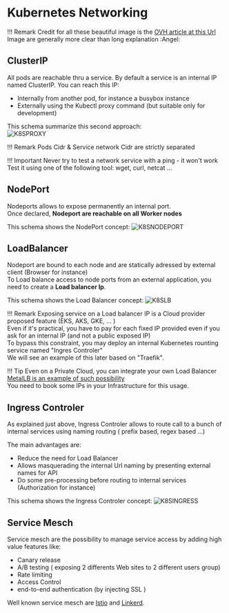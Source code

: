 # Kubernetes Networking

!!! Remark
    Credit for all these beautiful image is the [OVH article at this Url](https://blog.ovhcloud.com/getting-external-traffic-into-kubernetes-clusterip-nodeport-loadbalancer-and-ingress/)  
    Image are generally more clear than long explanation :Angel:

## ClusterIP

All pods are reachable thru a service. By default a service is an internal IP named ClusterIP.
You can reach this IP:
* Internally from another pod, for instance a busybox instance
* Externally using the Kubectl proxy command (but suitable only for development)

This schema summarize this second approach:  
![K8SPROXY](../files/kubernetes/network/proxy.png "K8S Proxy access")

!!! Remark
    Pods Cidr & Service network Cidr are strictly separated

!!! Important
    Never try to test a network service with a ping - it won't work  
    Test it using one of the following tool: wget, curl, netcat ...

## NodePort

Nodeports allows to expose permanently an internal port.  
Once declared, **Nodeport are reachable on all Worker nodes**

This schema shows the NodePort concept:
![K8SNODEPORT](../files/kubernetes/network/nodeport.png "K8S NodePort")

## LoadBalancer

Nodeport are bound to each node and are statically adressed by external client (Browser for instance)  
To Load balance access to node ports from an external application, you need to create a **Load balancer Ip**.  

This schema shows the Load Balancer concept:
![K8SLB](../files/kubernetes/network/loadBalancer.png "K8S LoadBalancer")

!!! Remark
    Exposing service on a Load balancer IP is a Cloud provider proposed feature (EKS, AKS, GKE, ... )  
    Even if it's practical, you have to pay for each fixed IP provided even if you ask for an internal IP (and not a public exposed IP)  
    To bypass this constraint, you may deploy an internal Kubernetes rounting service named "Ingres Controler"  
    We will see an example of this later based on "Traefik".

!!! Tip
    Even on a Private Cloud, you can integrate your own Load Balancer  
    [MetalLB is an example of such possibility](https://metallb.universe.tf/)  
    You need to book some IPs in your Infrastructure for this usage.

## Ingress Controler


As explained just above, Ingress Controler allows to route call to a bunch of internal services using naming routing ( prefix based, regex based ...)  

The main advantages are:
* Reduce the need for Load Balancer
* Allows masquerading the internal Url naming by presenting external names for API
* Do some pre-processing before routing to internal services (Authorization for instance)

This schema shows the Ingress Controler concept:
![K8SINGRESS](../files/kubernetes/network/ingressControler.png "K8S Ingress Controler")

## Service Mesch

Service mesch are the possibility to manage service access by adding high value features like:
* Canary release
* A/B testing ( exposing 2 differents Web sites to 2 different users group)
* Rate limiting
* Access Control
* end-to-end authentication (by injecting SSL )

Well known service mesch are [Istio](https://istio.io/) and [Linkerd](https://linkerd.io/).  
